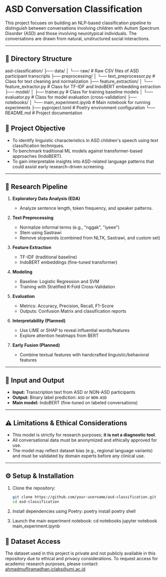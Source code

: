 # ASD Conversation Classification

This project focuses on building an NLP-based classification pipeline to distinguish between conversations involving children with Autism Spectrum Disorder (ASD) and those involving neurotypical individuals. The conversations are drawn from natural, unstructured social interactions.

---

## 📁 Directory Structure

asd-classification/
├── data/
│ └── raw/ # Raw CSV files of ASD participant transcripts
├── preprocessing/
│ └── text_preprocessor.py # Class for text cleaning and normalization
├── feature_extraction/
│ └── feature_extractor.py # Class for TF-IDF and IndoBERT embedding extraction
├── model/
│ ├── trainer.py # Class for training baseline models
│ └── evaluator.py # Class for model evaluation (cross-validation)
├── notebooks/
│ └── main_experiment.ipynb # Main notebook for running experiments
├── pyproject.toml # Poetry environment configuration
└── README.md # Project documentation

## 🎯 Project Objective

- To identify linguistic characteristics in ASD children's speech using text classification techniques.
- To benchmark traditional ML models against transformer-based approaches (IndoBERT).
- To gain interpretable insights into ASD-related language patterns that could assist early research-driven screening.

---

## 🧪 Research Pipeline

1. **Exploratory Data Analysis (EDA)**
   - Analyze sentence length, token frequency, and speaker patterns.

2. **Text Preprocessing**
   - Normalize informal terms (e.g., "nggak", "iyeee")
   - Stem using Sastrawi
   - Remove stopwords (combined from NLTK, Sastrawi, and custom set)

3. **Feature Extraction**
   - TF-IDF (traditional baseline)
   - IndoBERT embeddings (fine-tuned transformer)

4. **Modeling**
   - Baseline: Logistic Regression and SVM
   - Training with Stratified K-Fold Cross-Validation

5. **Evaluation**
   - Metrics: Accuracy, Precision, Recall, F1-Score
   - Outputs: Confusion Matrix and classification reports

6. **Interpretability (Planned)**
   - Use LIME or SHAP to reveal influential words/features
   - Explore attention heatmaps from BERT

7. **Early Fusion (Planned)**
   - Combine textual features with handcrafted linguistic/behavioral features

---

## 🧠 Input and Output

- **Input:** Transcription text from ASD or NON-ASD participants
- **Output:** Binary label prediction: `ASD` or `NON-ASD`
- **Main model:** IndoBERT (fine-tuned on labeled conversations)

---

## ⚠️ Limitations & Ethical Considerations

- This model is strictly for research purposes; **it is not a diagnostic tool**.
- All conversational data must be anonymized and ethically approved for use.
- The model may reflect dataset bias (e.g., regional language variants) and must be validated by domain experts before any clinical use.

---

## ⚙️ Setup & Installation

1. Clone the repository:
   ```bash
   git clone https://github.com/your-username/asd-classification.git
   cd asd-classification
2. Install dependencies using Poetry:
poetry install
poetry shell

3. Launch the main experiment notebook:
cd notebooks
jupyter notebook main_experiment.ipynb


## 📂 Dataset Access

The dataset used in this project is private and not publicly available in this repository due to ethical and privacy considerations.
To request access for academic research purposes, please contact:
ahmadmufliramadhan.iclabs@umi.ac.id